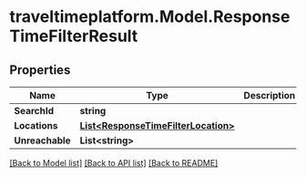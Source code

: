 
# traveltimeplatform.Model.ResponseTimeFilterResult

## Properties

Name | Type | Description | Notes
------------ | ------------- | ------------- | -------------
**SearchId** | **string** |  | 
**Locations** | [**List&lt;ResponseTimeFilterLocation&gt;**](ResponseTimeFilterLocation.md) |  | 
**Unreachable** | **List&lt;string&gt;** |  | 

[[Back to Model list]](../README.md#documentation-for-models)
[[Back to API list]](../README.md#documentation-for-api-endpoints)
[[Back to README]](../README.md)

